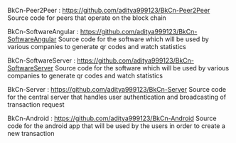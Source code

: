 BkCn-Peer2Peer : https://github.com/aditya999123/BkCn-Peer2Peer Source code for peers that operate on the block chain

BkCn-SoftwareAngular : https://github.com/aditya999123/BkCn-SoftwareAngular Source code for the software which will be used by various companies to generate qr codes and watch statistics

BkCn-SoftwareServer : https://github.com/aditya999123/BkCn-SoftwareServer Source code for the software which will be used by various companies to generate qr codes and watch statistics

BkCn-Server : https://github.com/aditya999123/BkCn-Server Source code for the central server that handles user authentication and broadcasting of transaction request

BkCn-Android : https://github.com/aditya999123/BkCn-Android Source code for the android app that will be used by the users in order to create a new transaction
